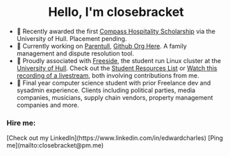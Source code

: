 <h1 align="center">Hello, I'm closebracket</h1>

- :rocket: Recently awarded the first [Compass Hospitality Scholarship](https://www.compasshospitality.com/news-update/university-hull-compass-hospitality-pleased-announce-new-scholarship-programme-students-undertaking-undergraduate-postgraduate-studies/) via the University of Hull. Placement pending.
- :rocket: Currently working on [Parentull](https//www.parentull.org), [Github Org Here](https://www.github.com/parentull). A family management and dispute resolution tool.
- :rocket: Proudly associated with [Freeside](https://www.github.com/FreesideHull), the student run Linux cluster at the [University of Hull](https://www.hull.ac.uk). Check out the [Student Resources List](https://github.com/FreesideHull/StudentResources) or [Watch this recording of a livestream](https://www.youtube.com/watch?v=KxnhM9kXAGU), both involving contributions from me.
- :rocket: Final year computer science student with prior Freelance dev and sysadmin experience. Clients including political parties, media companies, musicians, supply chain vendors, property management companies and more.

<h3 align="left">Hire me:</h3>
<p align="left">
[Check out my LinkedIn](https://www.linkedin.com/in/edwardcharles)
[Ping me](mailto:closebracket@pm.me)
</p>

